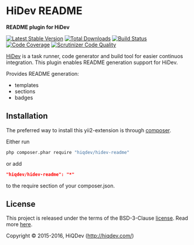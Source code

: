 HiDev README
============

**README plugin for HiDev**

[![Latest Stable Version](https://poser.pugx.org/hiqdev/hidev-readme/v/stable)](https://packagist.org/packages/hiqdev/hidev-readme)
[![Total Downloads](https://poser.pugx.org/hiqdev/hidev-readme/downloads)](https://packagist.org/packages/hiqdev/hidev-readme)
[![Build Status](https://img.shields.io/travis/hiqdev/hidev-readme.svg)](https://travis-ci.org/hiqdev/hidev-readme)
[![Code Coverage](https://scrutinizer-ci.com/g/hiqdev/hidev-readme/badges/coverage.png?b=master)](https://scrutinizer-ci.com/g/hiqdev/hidev-readme/?branch=master)
[![Scrutinizer Code Quality](https://scrutinizer-ci.com/g/hiqdev/hidev-readme/badges/quality-score.png?b=master)](https://scrutinizer-ci.com/g/hiqdev/hidev-readme/?branch=master)

[HiDev](https://github.com/hiqdev/hidev) is a task runner, code generator and build tool for easier continuos integration.
This plugin enables README generation support for HiDev.

Provides README generation:
- templates
- sections
- badges

## Installation

The preferred way to install this yii2-extension is through [composer](http://getcomposer.org/download/).

Either run

```sh
php composer.phar require "hiqdev/hidev-readme"
```

or add

```json
"hiqdev/hidev-readme": "*"
```

to the require section of your composer.json.

## License

This project is released under the terms of the BSD-3-Clause [license](LICENSE).
Read more [here](http://choosealicense.com/licenses/bsd-3-clause).

Copyright © 2015-2016, HiQDev (http://hiqdev.com/)
